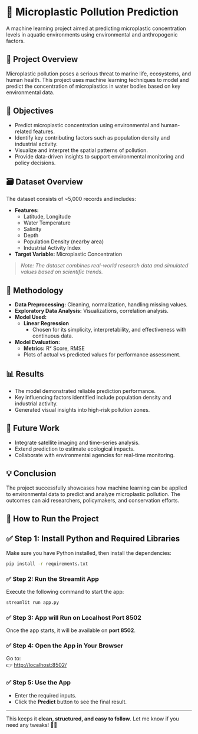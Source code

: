 # 🌊 Microplastic Pollution Prediction

A machine learning project aimed at predicting microplastic concentration levels in aquatic environments using environmental and anthropogenic factors.

## 📌 Project Overview
Microplastic pollution poses a serious threat to marine life, ecosystems, and human health. This project uses machine learning techniques to model and predict the concentration of microplastics in water bodies based on key environmental data.

## 🎯 Objectives
- Predict microplastic concentration using environmental and human-related features.
- Identify key contributing factors such as population density and industrial activity.
- Visualize and interpret the spatial patterns of pollution.
- Provide data-driven insights to support environmental monitoring and policy decisions.

## 🗃️ Dataset Overview
The dataset consists of ~5,000 records and includes:
- **Features:**  
  - Latitude, Longitude  
  - Water Temperature  
  - Salinity  
  - Depth  
  - Population Density (nearby area)  
  - Industrial Activity Index  
- **Target Variable:** Microplastic Concentration

> *Note: The dataset combines real-world research data and simulated values based on scientific trends.*

## 🧠 Methodology
- **Data Preprocessing:** Cleaning, normalization, handling missing values.
- **Exploratory Data Analysis:** Visualizations, correlation analysis.
- **Model Used:**  
  - **Linear Regression**  
    - Chosen for its simplicity, interpretability, and effectiveness with continuous data.
- **Model Evaluation:**  
  - **Metrics:** R² Score, RMSE  
  - Plots of actual vs predicted values for performance assessment.

## 📊 Results
- The model demonstrated reliable prediction performance.
- Key influencing factors identified include population density and industrial activity.
- Generated visual insights into high-risk pollution zones.

## 🔮 Future Work
- Integrate satellite imaging and time-series analysis.
- Extend prediction to estimate ecological impacts.
- Collaborate with environmental agencies for real-time monitoring.

## 💡 Conclusion
The project successfully showcases how machine learning can be applied to environmental data to predict and analyze microplastic pollution. The outcomes can aid researchers, policymakers, and conservation efforts.


## 🚀 How to Run the Project  

## ✅ Step 1: Install Python and Required Libraries  
Make sure you have Python installed, then install the dependencies:  
```bash
pip install -r requirements.txt
```

### ✅ Step 2: Run the Streamlit App  
Execute the following command to start the app:  
```bash
streamlit run app.py
```

### ✅ Step 3: App will Run on Localhost Port 8502  
Once the app starts, it will be available on **port 8502**.  

### ✅ Step 4: Open the App in Your Browser  
Go to:  
👉 [http://localhost:8502/](http://localhost:8502/)  

### ✅ Step 5: Use the App  
- Enter the required inputs.  
- Click the **Predict** button to see the final result.  

---

This keeps it **clean, structured, and easy to follow**. Let me know if you need any tweaks! 🚀😊
